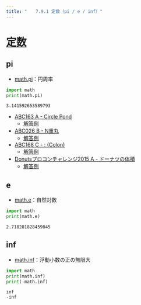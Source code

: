 ```yaml
---
title: "　　7.9.1 定数（pi / e / inf）"
---
```


# [定数](https://docs.python.org/ja/3/library/math.html#constants)

## pi

* [math.pi](https://docs.python.org/ja/3/library/math.html#math.pi)：円周率

```python:サンプルコード：sample_607.py
import math
print(math.pi)
```

```text:実行結果
3.141592653589793
```

- [ABC163 A - Circle Pond](https://atcoder.jp/contests/abc163/tasks/abc163_a)
    - [解答例](https://atcoder.jp/contests/abc163/submissions/14514067)
- [ABC026 B - N重丸](https://atcoder.jp/contests/abc026/tasks/abc026_b)
    - [解答例](https://atcoder.jp/contests/abc026/submissions/17893612)
- [ABC168 C - : (Colon)](https://atcoder.jp/contests/abc168/tasks/abc168_c)
    - [解答例](https://atcoder.jp/contests/abc168/submissions/13702366)
- [Donutsプロコンチャレンジ2015 A - ドーナツの体積](https://atcoder.jp/contests/donuts-2015/tasks/donuts_2015_1)
    - [解答例](https://atcoder.jp/contests/donuts-2015/submissions/18294429)

## e

* [math.e](https://docs.python.org/ja/3/library/math.html#math.e)：自然対数

```python:サンプルコード：sample_608.py
import math
print(math.e)
```

```text:実行結果
2.718281828459045
```

## inf

* [math.inf](https://docs.python.org/ja/3/library/math.html#math.inf)：浮動小数の正の無限大

```python:サンプルコード：sample_609.py
import math
print(math.inf)
print(-math.inf)
```

```text:実行結果
inf
-inf
```